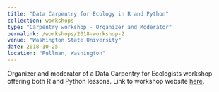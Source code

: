 ```yaml
---
title: "Data Carpentry for Ecology in R and Python"
collection: workshops
type: "Carpentry workshop - Organizer and Moderator"
permalink: /workshops/2018-workshop-2
venue: "Washington State University"
date: 2018-10-25
location: "Pullman, Washington"
---
```


Organizer and moderator of a Data Carpentry for Ecologists workshop offering both R and Python lessons. Link to workshop website [here](https://mbrousil.github.io/2018-10-25-wsu/).
